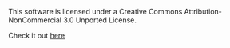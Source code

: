 This software is licensed under a Creative Commons Attribution-NonCommercial 3.0 Unported License.

Check it out [here](http://creativecommons.org/licenses/by-nc/3.0/)
